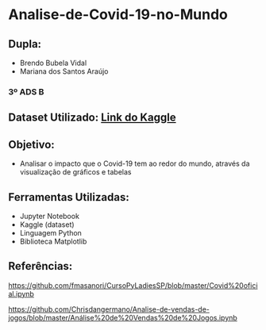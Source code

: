 # Analise-de-Covid-19-no-Mundo

## Dupla:

- Brendo Bubela Vidal 
- Mariana dos Santos Araújo
### 3º ADS B

## Dataset Utilizado: [Link do Kaggle](https://www.kaggle.com/imdevskp/corona-virus-report?select=country_wise_latest.csv) 
## Objetivo:
- Analisar o impacto que o Covid-19 tem ao redor do mundo, através da visualização de gráficos e tabelas

## Ferramentas Utilizadas:
- Jupyter Notebook
- Kaggle (dataset)
- Linguagem Python
- Biblioteca Matplotlib

## Referências:
https://github.com/fmasanori/CursoPyLadiesSP/blob/master/Covid%20oficial.ipynb

https://github.com/Chrisdangermano/Analise-de-vendas-de-jogos/blob/master/Análise%20de%20Vendas%20de%20Jogos.ipynb
